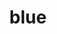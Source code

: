---
title: "blue"
style:
    primaryColor: "#d1d3eC"
    secondaryColor: "#81839C"
    specialColor: "#B66DC2"
    backgroundColor: "#27314D"
    headingsFont: "'Anek Latin', sans-serif"
    mainFont: "'Urbanist', sans-serif"
    specialFont: "'Urbanist', monospace"
    fontSize: "17px"
    importUrl: "https://fonts.googleapis.com/css2?family=Anek+Latin&family=Urbanist:ital,wght@0,300;1,300&display=swap"
---